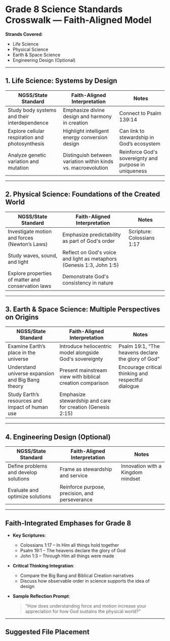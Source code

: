 # Grade 8 Science Standards Crosswalk — Faith-Aligned Model

**Strands Covered**:  
- Life Science  
- Physical Science  
- Earth & Space Science  
- Engineering Design (Optional)

---

## 1. Life Science: Systems by Design

| NGSS/State Standard | Faith-Aligned Interpretation | Notes |
|---------------------|------------------------------|-------|
| Study body systems and their interdependence | Emphasize divine design and harmony in creation | Connect to Psalm 139:14 |
| Explore cellular respiration and photosynthesis | Highlight intelligent energy conversion design | Can link to stewardship in God’s ecosystem |
| Analyze genetic variation and mutation | Distinguish between variation within kinds vs. macroevolution | Reinforce God's sovereignty and purpose in uniqueness |

---

## 2. Physical Science: Foundations of the Created World

| NGSS/State Standard | Faith-Aligned Interpretation | Notes |
|---------------------|------------------------------|-------|
| Investigate motion and forces (Newton’s Laws) | Emphasize predictability as part of God's order | Scripture: Colossians 1:17 |
| Study waves, sound, and light | Reflect on God's voice and light as metaphors (Genesis 1:3, John 1:5) |
| Explore properties of matter and conservation laws | Demonstrate God's consistency in nature |

---

## 3. Earth & Space Science: Multiple Perspectives on Origins

| NGSS/State Standard | Faith-Aligned Interpretation | Notes |
|---------------------|------------------------------|-------|
| Examine Earth’s place in the universe | Introduce heliocentric model alongside God's sovereignty | Psalm 19:1, “The heavens declare the glory of God” |
| Understand universe expansion and Big Bang theory | Present mainstream view with biblical creation comparison | Encourage critical thinking and respectful dialogue |
| Study Earth’s resources and impact of human use | Emphasize stewardship and care for creation (Genesis 2:15) |

---

## 4. Engineering Design (Optional)

| NGSS/State Standard | Faith-Aligned Interpretation | Notes |
|---------------------|------------------------------|-------|
| Define problems and develop solutions | Frame as stewardship and service | Innovation with a Kingdom mindset |
| Evaluate and optimize solutions | Reinforce purpose, precision, and perseverance |

---

## Faith-Integrated Emphases for Grade 8

- **Key Scriptures**:
  - Colossians 1:17 – In Him all things hold together
  - Psalm 19:1 – The heavens declare the glory of God
  - John 1:3 – Through Him all things were made

- **Critical Thinking Integration**:
  - Compare the Big Bang and Biblical Creation narratives
  - Discuss how observable order in science supports the idea of design

- **Sample Reflection Prompt**:
  > “How does understanding force and motion increase your appreciation for how God sustains the physical world?”

---

## Suggested File Placement


